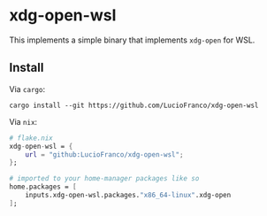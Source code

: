 # xdg-open-wsl

This implements a simple binary that implements `xdg-open` for WSL.


## Install

Via `cargo`:
```
cargo install --git https://github.com/LucioFranco/xdg-open-wsl
```

Via `nix`:

```nix
# flake.nix
xdg-open-wsl = {
    url = "github:LucioFranco/xdg-open-wsl";
};

# imported to your home-manager packages like so
home.packages = [
    inputs.xdg-open-wsl.packages."x86_64-linux".xdg-open
];
```

